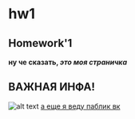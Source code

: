 # hw1
## Homework'1
**ну че сказать, _это моя страничка_**
## ВАЖНАЯ ИНФА!
![alt text](https://pp.userapi.com/c543101/v543101082/41ed1/gTBObvZkyWc.jpg)
[а еще я веду паблик вк](https://vk.com/iscutva "называется 'Искутва'")
